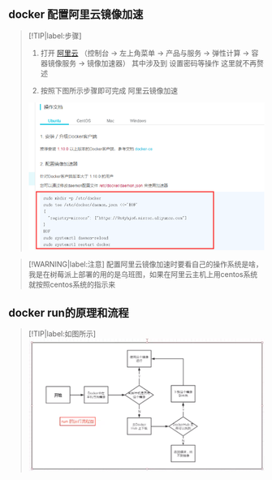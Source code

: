 ## docker 配置阿里云镜像加速
> [!TIP|label:步骤]
> 1. 打开 [阿里云](https://cr.console.aliyun.com/cn-hangzhou/instances/mirrors) （控制台 → 左上角菜单 → 产品与服务 → 弹性计算 → 容器镜像服务 → 镜像加速器）
> 其中涉及到 设置密码等操作 这里就不再赘述    
> 
> 2. 按照下图所示步骤即可完成 阿里云镜像加速
> 
> ![加速](../../_media/docker/阿里云镜像加速.png)

> [!WARNING|label:注意]
> 配置阿里云镜像加速时要看自己的操作系统是啥，我是在树莓派上部署的用的是乌班图，如果在阿里云主机上用centos系统 就按照centos系统的指示来

## docker run的原理和流程
> [!TIP|label:如图所示]
> ![原理图](../../_media/docker/run的流程图.png)
